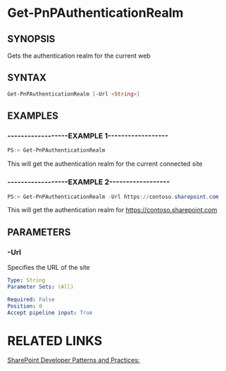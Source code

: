 # Get-PnPAuthenticationRealm

## SYNOPSIS
Gets the authentication realm for the current web

## SYNTAX 

```powershell
Get-PnPAuthenticationRealm [-Url <String>]
```

## EXAMPLES

### ------------------EXAMPLE 1------------------
```powershell
PS:> Get-PnPAuthenticationRealm
```

This will get the authentication realm for the current connected site

### ------------------EXAMPLE 2------------------
```powershell
PS:> Get-PnPAuthenticationRealm -Url https://contoso.sharepoint.com
```

This will get the authentication realm for https://contoso.sharepoint.com

## PARAMETERS

### -Url
Specifies the URL of the site

```yaml
Type: String
Parameter Sets: (All)

Required: False
Position: 0
Accept pipeline input: True
```

# RELATED LINKS

[SharePoint Developer Patterns and Practices:](http://aka.ms/sppnp)